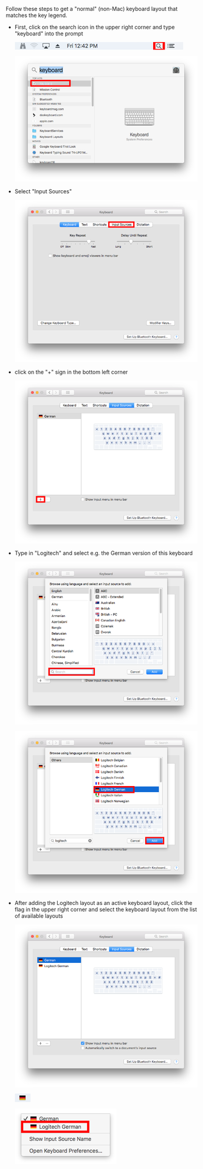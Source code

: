 Follow these steps to get a "normal" (non-Mac) keyboard layout that matches the key legend.

* First, click on the search icon in the upper right corner and type "keyboard" into the prompt

  ![search.png](../../img/article_keyboard_search.png)

  ![keyboard_search.png](../../img/article_keyboard_keyboard_search.png)

* Select "Input Sources"

  ![input.png](../../img/article_keyboard_input.png)

* click on the "\+" sign in the bottom left corner

  ![selcetion.png](../../img/article_keyboard_selection.png)

* Type in "Logitech" and select e.g. the German version of this keyboard

  ![keyboardtype.png](../../img/article_keyboard_keyboardtype.png)

  ![example.png](../../img/article_keyboard_example.png)

* After adding the Logitech layout as an active keyboard layout, click the flag in the upper right corner and select the keyboard layout from the list of available layouts

  ![example1.png](../../img/article_keyboard_example1.png)

  ![example2.png](../../img/article_keyboard_example2.png)

  ![example3.png](../../img/article_keyboard_example3.png)
